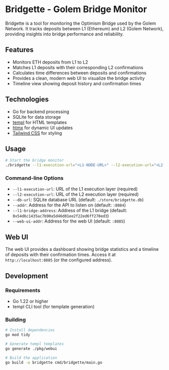 # Bridgette - Golem Bridge Monitor

Bridgette is a tool for monitoring the Optimism Bridge used by the Golem Network. It tracks deposits between L1 (Ethereum) and L2 (Golem Network), providing insights into bridge performance and reliability.

## Features

- Monitors ETH deposits from L1 to L2
- Matches L1 deposits with their corresponding L2 confirmations
- Calculates time differences between deposits and confirmations
- Provides a clean, modern web UI to visualize the bridge activity
- Timeline view showing deposit history and confirmation times

## Technologies

- Go for backend processing
- SQLite for data storage
- [templ](https://templ.guide) for HTML templates
- [htmx](https://htmx.org) for dynamic UI updates
- [Tailwind CSS](https://tailwindcss.com) for styling

## Usage

```bash
# Start the bridge monitor
./bridgette --l1-execution-url="<L1-NODE-URL>" --l2-execution-url="<L2-NODE-URL>"
```

### Command-line Options

- `--l1-execution-url`: URL of the L1 execution layer (required)
- `--l2-execution-url`: URL of the L2 execution layer (required)
- `--db-url`: SQLite database URL (default: `./store/bridgette.db`)
- `--addr`: Address for the API to listen on (default: `:8084`)
- `--l1-bridge-address`: Address of the L1 bridge (default: `0x54d6c1435ac7b90a5d46d01ee2f22ed6ff270ed3`)
- `--web-ui-addr`: Address for the web UI (default: `:8085`)

## Web UI

The web UI provides a dashboard showing bridge statistics and a timeline of deposits with their confirmation times. Access it at `http://localhost:8085` (or the configured address).

## Development

### Requirements

- Go 1.22 or higher
- templ CLI tool (for template generation)

### Building

```bash
# Install dependencies
go mod tidy

# Generate templ templates
go generate ./pkg/webui

# Build the application
go build -o bridgette cmd/bridgette/main.go
``` 